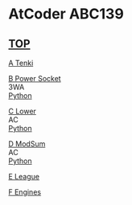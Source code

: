 # AtCoder ABC139  

## [TOP](https://atcoder.jp/contests/abc139)  

[A Tenki](https://atcoder.jp/contests/abc139/tasks/abc139_a)   
[](https://atcoder.jp/contests/abc139/submissions/)  

[B Power Socket](https://atcoder.jp/contests/abc139/tasks/abc139_b)   
3WA  
[Python](https://atcoder.jp/contests/abc139/submissions/15557082)  

[C Lower](https://atcoder.jp/contests/abc139/tasks/abc139_c)   
AC  
[Python](https://atcoder.jp/contests/abc139/submissions/15685451)  

[D ModSum](https://atcoder.jp/contests/abc139/tasks/abc139_d)   
AC  
[Python](https://atcoder.jp/contests/abc139/submissions/15813058)  

[E League](https://atcoder.jp/contests/abc139/tasks/abc139_e)   
[](https://atcoder.jp/contests/abc139/submissions/)  

[F Engines](https://atcoder.jp/contests/abc139/tasks/abc139_f)   
[](https://atcoder.jp/contests/abc139/submissions/)  

